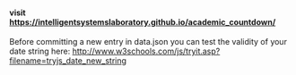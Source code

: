 #### visit https://intelligentsystemslaboratory.github.io/academic_countdown/

Before committing a new entry in data.json you can test the validity of your date string here:
http://www.w3schools.com/js/tryit.asp?filename=tryjs_date_new_string
